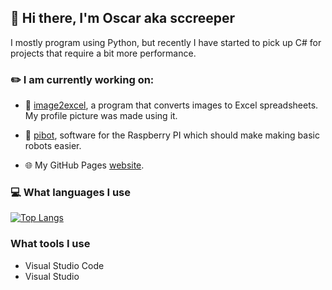 ## :wave: Hi there, I'm Oscar aka sccreeper

I mostly program using Python, but recently I have started to pick up C# for projects that require a bit more performance.

### :pencil2: I am currently working on:

 - :pencil: [image2excel](https://github.com/sccreeper/image2excel), a program that converts images to Excel spreadsheets. My profile picture was made using it.

 - :robot: [pibot](https://github.com/sccreeper/pibot), software for the Raspberry PI which should make making basic robots easier.

 - :globe_with_meridians: My GitHub Pages [website](https://sccreeper.github.io/).

 ### :computer: What languages I use

 [![Top Langs](https://github-readme-stats.vercel.app/api/top-langs/?username=sccreeper&layout=compact&theme=dark)](https://github.com/anuraghazra/github-readme-stats)

 ### What tools I use

 - Visual Studio Code
 - Visual Studio


